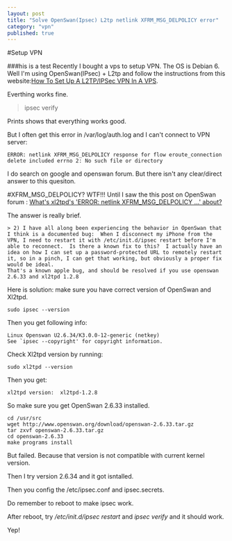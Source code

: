 ```yaml
--- 
layout: post
title: "Solve OpenSwan(Ipsec) L2tp netlink XFRM_MSG_DELPOLICY error"
category: "vpn"
published: true
---
```



#Setup VPN

###his is a test
Recently I bought a vps to setup VPN. The OS is Debian 6.
Well I'm using OpenSwan(IPsec) + L2tp and follow the instructions from this website:[How To Set Up A L2TP/IPSec VPN In A VPS](http://freenuts.com/how-to-set-up-a-l2tpipsec-vpn-in-a-vps/#iJeUrbJARCIcU8jk.99).

Everthing works fine. 

>  ipsec verify 

Prints shows that everything works good. 

But I often get this error in /var/log/auth.log and I can't connect to VPN server:

	ERROR: netlink XFRM_MSG_DELPOLICY response for flow eroute_connection delete included errno 2: No such file or directory	
	
I do search on google and openswan forum. But there isn't any clear/direct answer to this quesiton.

#XFRM_MSG_DELPOLICY? WTF!!!
Until I saw the this post on OpenSwan forum : 
		[What's xl2tpd's 'ERROR: netlink XFRM_MSG_DELPOLICY ...' about?](https://lists.openswan.org/pipermail/users/2011-April/020411.html)

The answer is really brief.

	> 2) I have all along been experiencing the behavior in OpenSwan that I think is a documented bug:  When I disconnect my iPhone from the VPN, I need to restart it with /etc/init.d/ipsec restart before I'm able to reconnect.  Is there a known fix to this?  I actually have an idea on how I can set up a password-protected URL to remotely restart it, so in a pinch, I can get that working, but obviously a proper fix would be ideal.
	That's a known apple bug, and should be resolved if you use openswan 2.6.33 and xl2tpd 1.2.8

Here is solution: make sure you have correct version of OpenSwan and Xl2tpd.

	sudo ipsec --version	

Then you get following info:
	
	Linux Openswan U2.6.34/K3.0.0-12-generic (netkey)
	See `ipsec --copyright' for copyright information.

Check Xl2tpd version by running:
	
	sudo xl2tpd --version
	
Then you get:
	
	xl2tpd version:  xl2tpd-1.2.8

So make sure you get OpenSwan 2.6.33 installed. 

	cd /usr/src
	wget http://www.openswan.org/download/openswan-2.6.33.tar.gz
	tar zxvf openswan-2.6.33.tar.gz
	cd openswan-2.6.33
	make programs install

But failed. Because that version is not compatible with current kernel version.

Then I try version 2.6.34 and it got isntalled.

Then you config the /etc/ipsec.conf and ipsec.secrets.

Do remember to reboot to make ipsec work.

After reboot, try */etc/init.d/ipsec restart* and *ipsec verify*  and it should work.

Yep!